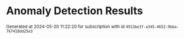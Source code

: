 # Anomaly Detection Results


<sup>Generated at 2024-05-20 11:22:20 for subscription with id `4913be3f-a345-4652-9bba-767418dd25e3`</sup>
